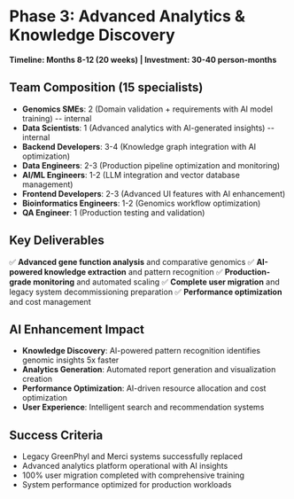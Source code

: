# Phase 3: Advanced Analytics & Knowledge Discovery
**Timeline: Months 8-12 (20 weeks) | Investment: 30-40 person-months**

## Team Composition (15 specialists)
- **Genomics SMEs**: 2 (Domain validation + requirements with AI model training) -- internal
- **Data Scientists**: 1 (Advanced analytics with AI-generated insights) -- internal
- **Backend Developers**: 3-4 (Knowledge graph integration with AI optimization)
- **Data Engineers**: 2-3 (Production pipeline optimization and monitoring)
- **AI/ML Engineers**: 1-2 (LLM integration and vector database management)
- **Frontend Developers**: 2-3 (Advanced UI features with AI enhancement)
- **Bioinformatics Engineers**: 1-2 (Genomics workflow optimization)
- **QA Engineer**: 1 (Production testing and validation)

## Key Deliverables
✅ **Advanced gene function analysis** and comparative genomics
✅ **AI-powered knowledge extraction** and pattern recognition
✅ **Production-grade monitoring** and automated scaling
✅ **Complete user migration** and legacy system decommissioning preparation
✅ **Performance optimization** and cost management

## AI Enhancement Impact
- **Knowledge Discovery**: AI-powered pattern recognition identifies genomic insights 5x faster
- **Analytics Generation**: Automated report generation and visualization creation
- **Performance Optimization**: AI-driven resource allocation and cost optimization
- **User Experience**: Intelligent search and recommendation systems

## Success Criteria
- Legacy GreenPhyl and Merci systems successfully replaced
- Advanced analytics platform operational with AI insights
- 100% user migration completed with comprehensive training
- System performance optimized for production workloads
